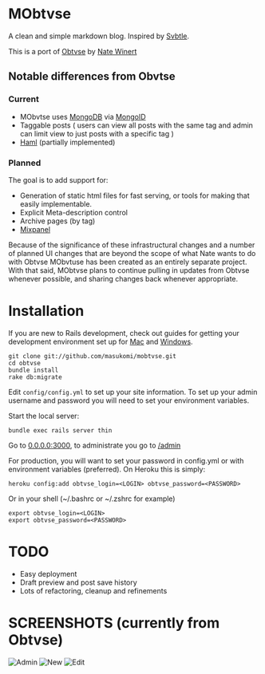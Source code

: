 MObtvse
================
A clean and simple markdown blog.  Inspired by [Svbtle](http://svbtle.com).

This is a port of  [Obtvse](https://github.com/NateW/obtvse) by [Nate Winert](http://natewienert.com/) 

## Notable differences from Obvtse
### Current

* MObvtse uses [MongoDB](www.mongodb.org) via [MongoID](mongoid.org)
* Taggable posts ( users can view all posts with the same tag and admin can limit view to just posts with a specific tag )
* [Haml](http://haml-lang.com/) (partially implemented)

### Planned
The goal is to add support for:

* Generation of static html files for fast serving, or tools for making that easily implementable.
* Explicit Meta-description control
* Archive pages (by tag) 
* [Mixpanel](http://mixpanel.com/)

Because of the significance of these infrastructural changes and a number of planned UI changes that are beyond the scope of what Nate wants to do with Obtvse MObvtuse has been created as an entirely separate project. With that said, MObtvse plans to continue pulling in updates from Obtvse whenever possible, and sharing changes back whenever appropriate. 


Installation
============

If you are new to Rails development, check out guides for getting your development environment set up for [Mac](http://astonj.com/tech/setting-up-a-ruby-dev-enviroment-on-lion/) and [Windows](http://jelaniharris.com/2011/installing-ruby-on-rails-3-in-windows/).

    git clone git://github.com/masukomi/mobtvse.git
    cd obtvse
    bundle install
    rake db:migrate

Edit `config/config.yml` to set up your site information.  To set up your admin username and password you will need to set your environment variables.

Start the local server:

    bundle exec rails server thin

Go to [0.0.0.0:3000](http://0.0.0.0:3000/), to administrate you go to [/admin](http://0.0.0.0:3000/admin)

For production, you will want to set your password in config.yml or with environment variables (preferred).  On Heroku this is simply:

    heroku config:add obtvse_login=<LOGIN> obtvse_password=<PASSWORD>

Or in your shell (~/.bashrc or ~/.zshrc for example)

    export obtvse_login=<LOGIN>
    export obtvse_password=<PASSWORD>



TODO
====
- Easy deployment
- Draft preview and post save history
- Lots of refactoring, cleanup and refinements



SCREENSHOTS (currently from Obtvse)
===========
![Admin](http://i.imgur.com/OVr7q.png)
![New](http://i.imgur.com/MTm2c.png)
![Edit](http://i.imgur.com/VSR7M.png)
